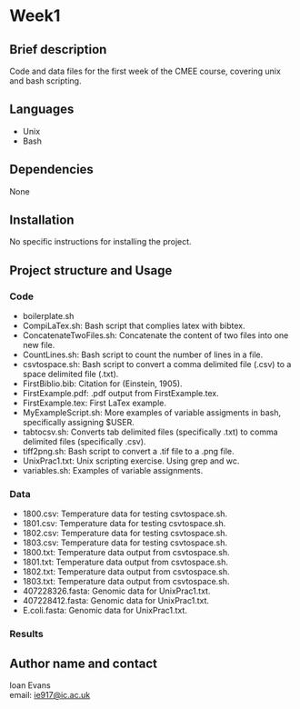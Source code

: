 # Week1
## Brief description
Code and data files for the first week of the CMEE course, covering unix and bash scripting.
## Languages
* Unix
* Bash
## Dependencies
None
## Installation
No specific instructions for installing the project.
## Project structure and Usage
### Code
* boilerplate.sh
* CompiLaTex.sh: Bash script that complies latex with bibtex.
* ConcatenateTwoFiles.sh: Concatenate the content of two files into one new file.
* CountLines.sh: Bash script to count the number of lines in a file.
* csvtospace.sh: Bash script to convert a comma delimited file (.csv) to a space delimited file (.txt).
* FirstBiblio.bib: Citation for (Einstein, 1905).
* FirstExample.pdf: .pdf output from FirstExample.tex.
* FirstExample.tex: First LaTex example.
* MyExampleScript.sh: More examples of variable assigments in bash, specifically assigning $USER.
* tabtocsv.sh: Converts tab delimited files (specifically .txt) to comma delimited files (specifically .csv).
* tiff2png.sh: Bash script to convert a .tif file to a .png file.
* UnixPrac1.txt: Unix scripting exercise. Using grep and wc.
* variables.sh: Examples of variable assignments.
### Data
* 1800.csv: Temperature data for testing csvtospace.sh.
* 1801.csv: Temperature data for testing csvtospace.sh.
* 1802.csv: Temperature data for testing csvtospace.sh.
* 1803.csv: Temperature data for testing csvtospace.sh.
* 1800.txt: Temperature data output from csvtospace.sh.
* 1801.txt: Temperature data output from csvtospace.sh.
* 1802.txt: Temperature data output from csvtospace.sh.
* 1803.txt: Temperature data output from csvtospace.sh.
* 407228326.fasta: Genomic data for UnixPrac1.txt.
* 407228412.fasta: Genomic data for UnixPrac1.txt.
* E.coli.fasta: Genomic data for UnixPrac1.txt.
### Results
## Author name and contact
Ioan Evans  
email: ie917@ic.ac.uk
